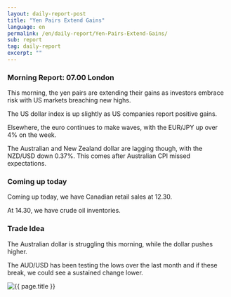```yaml
---
layout: daily-report-post
title: "Yen Pairs Extend Gains"
language: en
permalink: /en/daily-report/Yen-Pairs-Extend-Gains/
sub: report
tag: daily-report
excerpt: ""
---
```

### Morning Report: 07.00 London

This morning, the yen pairs are extending their gains as investors embrace risk with US markets breaching new highs. 

The US dollar index is up slightly as US companies report positive gains. 

Elsewhere, the euro continues to make waves, with the EUR/JPY up over 4% on the week. 

The Australian and New Zealand dollar are lagging though, with the NZD/USD down 0.37%. This comes after Australian CPI missed expectations.


### Coming up today

Coming up today, we have Canadian retail sales at 12.30. 

At 14.30, we have crude oil inventories.


### Trade Idea

The Australian dollar is struggling this morning, while the dollar pushes higher. 

The AUD/USD has been testing the lows over the last month and if these break, we could see a sustained change lower.

<p><img src="{{ "/assets/images/daily-report/2017-04-26_07-01-40.jpg" | relative_url }}" alt="{{ page.title }}" title="{{ page.title }}"></p>